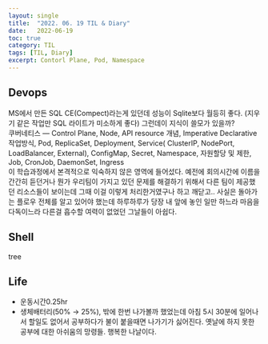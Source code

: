 ```yaml
---
layout:	single
title:	"2022. 06. 19 TIL & Diary"
date:	2022-06-19
toc: true
category: TIL
tags: [TIL, Diary]
excerpt: Contorl Plane, Pod, Namespace
---
```

## Devops  
MS에서 만든 SQL CE(Compect)라는게 있던데 성능이 Sqlite보다 월등히 좋다. (지우기 같은 작업만 SQL 라이트가 미소하게 좋다) 그런데이 지식이 쓸모가 있을까?   
쿠버네티스 — Control Plane, Node, API resource 개념, Imperative Declarative 작업방식, Pod, ReplicaSet, Deployment, Service( ClusterIP, NodePort, LoadBalancer, External), ConfigMap, Secret, Namespace, 자원할당 및 제한, Job, CronJob, DaemonSet, Ingress   
이 학습과정에서 본격적으로 익숙하지 않은 영역에 들어섰다. 예전에 회의시간에 이름을 간간히 듣던거나 뭔가 우리팀이 가지고 있던 문제를 해결하기 위해서 다른 팀이 제공했던 리소스들이 보이는데 그때 이걸 이렇게 처리한거였구나 하고 깨닫고.. 사실은 돌아가는 플로우 전체를 알고 있어야 했는데 하루하루가 당장 내 앞에 놓인 일만 하느라 마음을 다독이느라 다른걸 흡수할 여력이 없었던 그날들이 아쉽다.

## Shell  
tree

## Life  
* 운동시간0.25hr
* 생체배터리(50% → 25%), 밖에 한번 나가볼까 했었는데 아침 5시 30분에 일어나서 할일도 없어서 공부하다가 불이 붙을때면 나가기가 싫어진다. 옛날에 하지 못한 공부에 대한 아쉬움의 망령들. 행복한 나날이다.
  